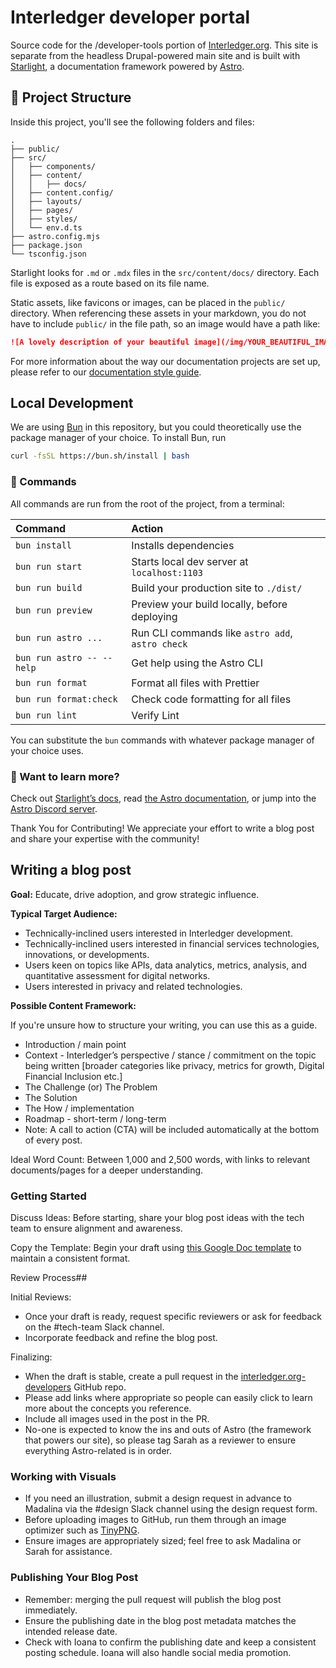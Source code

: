# Interledger developer portal

Source code for the /developer-tools portion of [Interledger.org](https://interledger.org/). This site is separate from the headless Drupal-powered main site and is built with [Starlight](https://starlight.astro.build/), a documentation framework powered by [Astro](https://astro.build/).

## 🚀 Project Structure

Inside this project, you'll see the following folders and files:

```
.
├── public/
├── src/
│   ├── components/
│   ├── content/
│   │   ├── docs/
│   ├── content.config/
│   ├── layouts/
│   ├── pages/
│   ├── styles/
│   └── env.d.ts
├── astro.config.mjs
├── package.json
└── tsconfig.json
```

Starlight looks for `.md` or `.mdx` files in the `src/content/docs/` directory. Each file is exposed as a route based on its file name.

Static assets, like favicons or images, can be placed in the `public/` directory. When referencing these assets in your markdown, you do not have to include `public/` in the file path, so an image would have a path like:

```md
![A lovely description of your beautiful image](/img/YOUR_BEAUTIFUL_IMAGE.png)
```

For more information about the way our documentation projects are set up, please refer to our [documentation style guide](https://interledger.tech/#docs-site-building).

## Local Development

We are using [Bun](https://bun.sh/) in this repository, but you could theoretically use the package manager of your choice. To install Bun, run

```sh
curl -fsSL https://bun.sh/install | bash
```

### 🧞 Commands

All commands are run from the root of the project, from a terminal:

| Command                   | Action                                           |
| :------------------------ | :----------------------------------------------- |
| `bun install`             | Installs dependencies                            |
| `bun run start`           | Starts local dev server at `localhost:1103`      |
| `bun run build`           | Build your production site to `./dist/`          |
| `bun run preview`         | Preview your build locally, before deploying     |
| `bun run astro ...`       | Run CLI commands like `astro add`, `astro check` |
| `bun run astro -- --help` | Get help using the Astro CLI                     |
| `bun run format`          | Format all files with Prettier                   |
| `bun run format:check`    | Check code formatting for all files              |
| `bun run lint`            | Verify Lint                                      |

You can substitute the `bun` commands with whatever package manager of your choice uses.

### 👀 Want to learn more?

Check out [Starlight’s docs](https://starlight.astro.build/), read [the Astro documentation](https://docs.astro.build), or jump into the [Astro Discord server](https://astro.build/chat).

Thank You for Contributing! We appreciate your effort to write a blog post and share your expertise with the community!

## Writing a blog post

**Goal:** Educate, drive adoption, and grow strategic influence.

**Typical Target Audience:**

- Technically-inclined users interested in Interledger development.
- Technically-inclined users interested in financial services technologies, innovations, or developments.
- Users keen on topics like APIs, data analytics, metrics, analysis, and quantitative assessment for digital networks.
- Users interested in privacy and related technologies.

**Possible Content Framework:**

If you're unsure how to structure your writing, you can use this as a guide.

- Introduction / main point
- Context - Interledger’s perspective / stance / commitment on the topic being written [broader categories like privacy, metrics for growth, Digital Financial Inclusion etc.]
- The Challenge (or) The Problem
- The Solution
- The How / implementation
- Roadmap - short-term / long-term
- Note: A call to action (CTA) will be included automatically at the bottom of every post.

Ideal Word Count: Between 1,000 and 2,500 words, with links to relevant documents/pages for a deeper understanding.

### Getting Started

Discuss Ideas: Before starting, share your blog post ideas with the tech team to ensure alignment and awareness.

Copy the Template: Begin your draft using [this Google Doc template](https://docs.google.com/document/d/1L7vzsYORg9xmf72ljTdmyekpq2vJ7eQZ9atM2uAXgUM/edit?usp=sharing) to maintain a consistent format.

Review Process##

Initial Reviews:

- Once your draft is ready, request specific reviewers or ask for feedback on the #tech-team Slack channel.
- Incorporate feedback and refine the blog post.

Finalizing:

- When the draft is stable, create a pull request in the [interledger.org-developers](https://github.com/interledger/interledger.org-developers) GitHub repo.
- Please add links where appropriate so people can easily click to learn more about the concepts you reference.
- Include all images used in the post in the PR.
- No-one is expected to know the ins and outs of Astro (the framework that powers our site), so please tag Sarah as a reviewer to ensure everything Astro-related is in order.

### Working with Visuals

- If you need an illustration, submit a design request in advance to Madalina via the #design Slack channel using the design request form.
- Before uploading images to GitHub, run them through an image optimizer such as [TinyPNG](https://tinypng.com/).
- Ensure images are appropriately sized; feel free to ask Madalina or Sarah for assistance.

### Publishing Your Blog Post

- Remember: merging the pull request will publish the blog post immediately.
- Ensure the publishing date in the blog post metadata matches the intended release date.
- Check with Ioana to confirm the publishing date and keep a consistent posting schedule. Ioana will also handle social media promotion.
